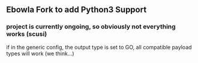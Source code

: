 ## Ebowla Fork to add Python3 Support
### project is currently ongoing, so obviously not everything works (scusi)

if in the generic config, the output type is set to GO, all compatible payload types will work (we think...)
